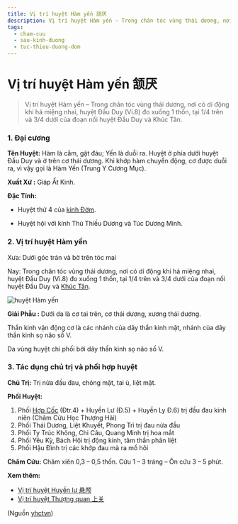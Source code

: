 ```yaml
---
title: Vị trí huyệt Hàm yến 颔厌
description: Vị trí huyệt Hàm yến – Trong chân tóc vùng thái dương, nơi có di động khi há miệng nhai, huyệt Đầu Duy (Vi.8) đo xuống 1 thốn, tại 1/4 trên và 3/4 dưới của đoạn nối huyệt Đầu Duy và Khúc Tân.
tags:
  - cham-cuu
  - sau-kinh-duong
  - tuc-thieu-duong-dom
---
```


# Vị trí huyệt Hàm yến 颔厌 

> Vị trí huyệt Hàm yến – Trong chân tóc vùng thái dương, nơi có di động khi há miệng nhai, huyệt Đầu Duy (Vi.8) đo xuống 1 thốn, tại 1/4 trên và 3/4 dưới của đoạn nối huyệt Đầu Duy và Khúc Tân.

### 1. Đại cương

**Tên Huyệt:** Hàm là cằm, gật đàu; Yến là duỗi ra. Huyệt ở phía dưới huyệt Đầu Duy và ở trên cơ thái dương. Khi khớp hàm chuyển động, cơ được duỗi ra, vì vậy gọi là Hàm Yến (Trung Y Cương Mục).

**Xuất Xứ :** Giáp Ất Kinh.

**Đặc Tính:**

+ Huyệt thứ 4 của [kinh Đởm](/yhctvn/kinh-tuc-thieu-duong-dom).

+ Huyệt hội với kinh Thủ Thiếu Dương và Túc Dương Minh.

### 2. Vị trí huyệt Hàm yến

Xưa: Dưới góc trán và bờ trên tóc mai

Nay: Trong chân tóc vùng thái dương, nơi có di động khi há miệng nhai, huyệt Đầu Duy (Vi.8) đo xuống 1 thốn, tại 1/4 trên và 3/4 dưới của đoạn nối huyệt Đầu Duy và [Khúc Tân](/yhctvn/vi-tri-huyet-khuc-tan-%e6%9b%b2%e9%ac%93).

![huyệt Hàm yến](/imgs/yhctvn/huyet-ham-yen-300x169.jpg)

**Giải Phẫu :** Dưới da là cơ tai trên, cơ thái dương, xương thái dương.

Thần kinh vận động cơ là các nhánh của dây thần kinh mặt, nhánh của dây thần kinh sọ não số V.

Da vùng huyệt chi phối bởi dây thần kinh sọ não số V.

### 3. Tác dụng chủ trị và phối hợp huyệt

**Chủ Trị:** Trị nửa đầu đau, chóng mặt, tai ù, liệt mặt.

**Phối Huyệt:**

1. Phối [Hợp Cốc](/yhctvn/huyet-hop-coc-%e5%90%88-%e8%b0%b7) (Đtr.4) + Huyền Lư (Đ.5) + Huyền Ly Đ.6) trị đầu đau kinh niên (Châm Cứu Học Thượng Hải)
2. Phối Thái Dương, Liệt Khuyết, Phong Trì trị đau nửa đầu
3. Phối Ty Trúc Không, Chi Câu, Quang Minh trị hoa mắt
4. Phối Yêu Kỳ, Bách Hội trị động kinh, tâm thần phân liệt
5. Phối Hậu Đình trị các khớp đau mà ra mồ hôi

**Châm Cứu:** Châm xiên 0,3 – 0,5 thốn. Cứu 1 – 3 tráng – Ôn cứu 3 – 5 phút.

**Xem thêm:**

* [Vị trí huyệt Huyền lư 悬颅](/yhctvn/vi-tri-huyet-huyen-lu-%e6%82%ac%e9%a2%85)
* [Vị trí huyệt Thượng quan 上关](/yhctvn/vi-tri-huyet-thuong-quan-%e4%b8%8a%e5%85%b3)

(Nguồn <a href="https://yhctvn.com/vi-tri-huyet-ham-yen-颔厌/" target="_blank">yhctvn</a>)
